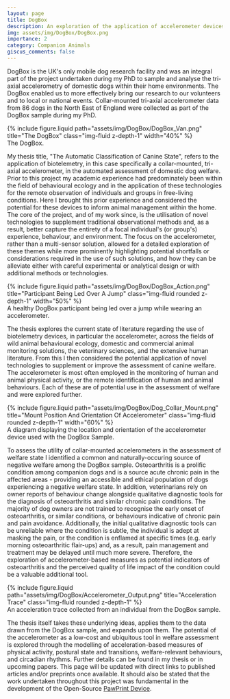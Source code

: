 ```yaml
---
layout: page
title: DogBox
description: An exploration of the application of accelerometer devices to domestic dogs.
img: assets/img/DogBox/DogBox.png
importance: 2
category: Companion Animals
giscus_comments: false
---
```


<p>DogBox is the UK's only mobile dog research facility and was an integral part of the project undertaken during my PhD to sample and analyse the tri-axial accelerometry of domestic dogs within their home environments. The DogBox enabled us to more effectively bring our research to our volunteers and to local or national events. Collar-mounted tri-axial accelerometer data from 86 dogs in the North East of England were collected as part of the DogBox sample during my PhD.</p>

<div class="container-fluid text-center mt-4 p-0">
    <div class="col-sm mt-3 mt-md-0 d-flex justify-content-center">
        {% include figure.liquid path="assets/img/DogBox/DogBox_Van.png" title="The DogBox" class="img-fluid z-depth-1" width="40%" %}
    </div>
</div>
<div class="caption">
    The DogBox.
</div>

<p>My thesis title, "The Automatic Classification of Canine State", refers to the application of biotelemetry, in this case specifically a collar-mounted, tri-axial accelerometer, in the automated assessment of domestic dog welfare. Prior to this project my academic experience had predominately been within the field of behavioural ecology and in the application of these technologies for the remote observation of individuals and groups in free-living conditions. Here I brought this prior experience and considered the potential for these devices to inform animal management within the home. The core of the project, and of my work since, is the utilisation of novel technologies to supplement traditional observational methods and, as a result, better capture the entirety of a focal individual's (or group's) experience, behaviour, and environment. The focus on the accelerometer, rather than a multi-sensor solution, allowed for a detailed exploration of these themes while more prominently highlighting potential shortfalls or considerations required in the use of such solutions, and how they can be alleviate either with careful experimental or analytical design or with additional methods or technologies.</p>

<div class="container-fluid text-center mt-4 p-0">
    <div class="col-sm mt-3 mt-md-0 d-flex justify-content-center">
        {% include figure.liquid path="assets/img/DogBox/DogBox_Action.png" title="Participant Being Led Over A Jump" class="img-fluid rounded z-depth-1" width="50%" %}
    </div>
</div>
<div class="caption">
    A healthy DogBox participant being led over a jump while wearing an accelerometer.
</div>

<p>The thesis explores the current state of literature regarding the use of biotelemetry devices, in particular the accelerometer, across the fields of wild animal behavioural ecology, domestic and commercial animal monitoring solutions, the veterinary sciences, and the extensive human literature. From this I then considered the potential application of novel technologies to supplement or improve the assessment of canine welfare. The accelerometer is most often employed in the monitoring of human and animal physical activity, or the remote identification of human and animal behaviours. Each of these are of potential use in the assessment of welfare and were explored further.</p>

<div class="container-fluid text-center mt-4 p-0">
	<div class="col-sm mt-3 mt-md-0 d-flex justify-content-center">
        {% include figure.liquid path="assets/img/DogBox/Dog_Collar_Mount.png" title="Mount Position And Orientation Of Accelerometer" class="img-fluid rounded z-depth-1" width="60%" %}
    </div>
</div>
<div class="caption">
    A diagram displaying the location and orientation of the accelerometer device used with the DogBox Sample.
</div>

<p>To assess the utility of collar-mounted accelerometers in the assessment of welfare state I identified a common and naturally-occuring source of negative welfare among the DogBox sample. Osteoarthritis is a prolific condition among companion dogs and is a source acute chronic pain in the affected areas - providing an accessible and ethical population of dogs experiencing a negative welfare state. In addition, veterinarians rely on owner reports of behaviour change alongside qualitative diagnostic tools for the diagnosis of osteoarthritis and similar chronic pain conditions. The majority of dog owners are not trained to recognise the early onset of osteoarthritis, or similar conditions, or behaviours indicative of chronic pain and pain avoidance. Additionally, the initial qualitative diagnostic tools can be unreliable where the condition is subtle, the individual is adept at masking the pain, or the condition is enflamed at specific times (e.g. early morning osteoarthritic flair-ups) and, as a result, pain management and treatment may be delayed until much more severe. Therefore, the exploration of accelerometer-based measures as potential indicators of osteoarthritis and the perceived quality of life impact of the condition could be a valuable additional tool.</p>

<div class="row">
    <div class="col-sm mt-3 mt-md-0">
        {% include figure.liquid path="assets/img/DogBox/Accelerometer_Output.png" title="Acceleration Trace" class="img-fluid rounded z-depth-1" %}
    </div>
</div>
<div class="caption">
    An acceleration trace collected from an individual from the DogBox sample.
</div>

<p>The thesis itself takes these underlying ideas, applies them to the data drawn from the DogBox sample, and expands upon them. The potential of the accelerometer as a low-cost and ubiquitous tool in welfare assessment is explored through the modelling of acceleration-based measures of physical activity, postural state and transitions, welfare-relevant behaviours, and circadian rhythms. Further details can be found in my thesis or in upcoming papers. This page will be updated with direct links to published articles and/or preprints once available. It should also be stated that the work undertaken throughout this project was fundamental in the development of the Open-Source <a href="https://josullivan93.github.io/projects/pawprint_project/">PawPrint Device</a>.</p>
